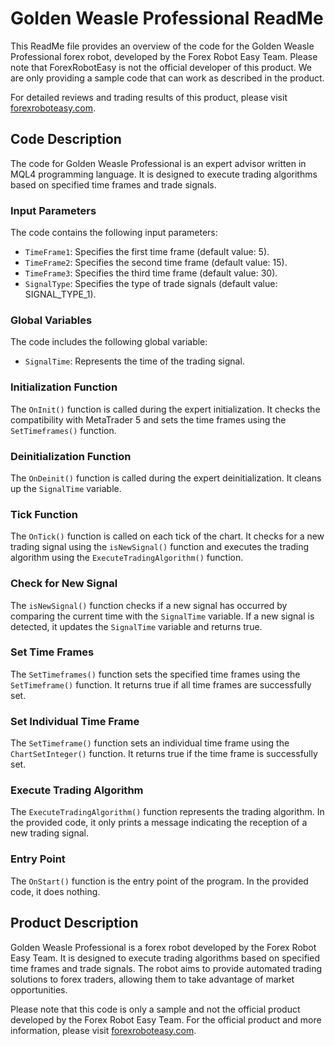 # Golden Weasle Professional ReadMe

This ReadMe file provides an overview of the code for the Golden Weasle Professional forex robot, developed by the Forex Robot Easy Team. Please note that ForexRobotEasy is not the official developer of this product. We are only providing a sample code that can work as described in the product.

For detailed reviews and trading results of this product, please visit [forexroboteasy.com](https://forexroboteasy.com/forex-robot-review/golden-weasle-pro-a-detailed-review-of-mt5-forex-software/).

## Code Description

The code for Golden Weasle Professional is an expert advisor written in MQL4 programming language. It is designed to execute trading algorithms based on specified time frames and trade signals.

### Input Parameters

The code contains the following input parameters:

- `TimeFrame1`: Specifies the first time frame (default value: 5).
- `TimeFrame2`: Specifies the second time frame (default value: 15).
- `TimeFrame3`: Specifies the third time frame (default value: 30).
- `SignalType`: Specifies the type of trade signals (default value: SIGNAL_TYPE_1).

### Global Variables

The code includes the following global variable:

- `SignalTime`: Represents the time of the trading signal.

### Initialization Function

The `OnInit()` function is called during the expert initialization. It checks the compatibility with MetaTrader 5 and sets the time frames using the `SetTimeframes()` function.

### Deinitialization Function

The `OnDeinit()` function is called during the expert deinitialization. It cleans up the `SignalTime` variable.

### Tick Function

The `OnTick()` function is called on each tick of the chart. It checks for a new trading signal using the `isNewSignal()` function and executes the trading algorithm using the `ExecuteTradingAlgorithm()` function.

### Check for New Signal

The `isNewSignal()` function checks if a new signal has occurred by comparing the current time with the `SignalTime` variable. If a new signal is detected, it updates the `SignalTime` variable and returns true.

### Set Time Frames

The `SetTimeframes()` function sets the specified time frames using the `SetTimeframe()` function. It returns true if all time frames are successfully set.

### Set Individual Time Frame

The `SetTimeframe()` function sets an individual time frame using the `ChartSetInteger()` function. It returns true if the time frame is successfully set.

### Execute Trading Algorithm

The `ExecuteTradingAlgorithm()` function represents the trading algorithm. In the provided code, it only prints a message indicating the reception of a new trading signal.

### Entry Point

The `OnStart()` function is the entry point of the program. In the provided code, it does nothing.

## Product Description

Golden Weasle Professional is a forex robot developed by the Forex Robot Easy Team. It is designed to execute trading algorithms based on specified time frames and trade signals. The robot aims to provide automated trading solutions to forex traders, allowing them to take advantage of market opportunities.

Please note that this code is only a sample and not the official product developed by the Forex Robot Easy Team. For the official product and more information, please visit [forexroboteasy.com](https://forexroboteasy.com/forex-robot-review/golden-weasle-pro-a-detailed-review-of-mt5-forex-software/).
